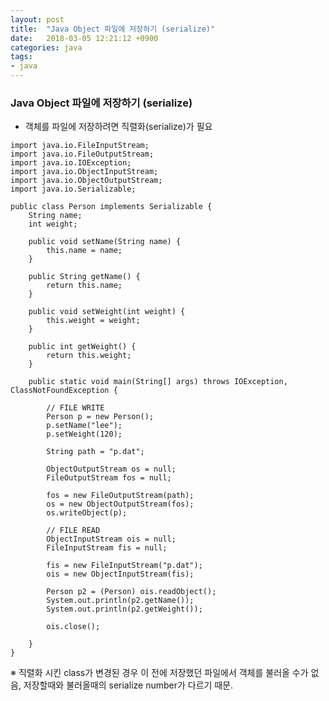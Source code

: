 ```yaml
---
layout: post
title:  "Java Object 파일에 저장하기 (serialize)"
date:   2018-03-05 12:21:12 +0900
categories: java
tags:
- java
---
```



### Java Object 파일에 저장하기 (serialize) <br>
- 객체를 파일에 저장하려면 직렬화(serialize)가 필요

```
import java.io.FileInputStream;
import java.io.FileOutputStream;
import java.io.IOException;
import java.io.ObjectInputStream;
import java.io.ObjectOutputStream;
import java.io.Serializable;

public class Person implements Serializable {
	String name;
	int weight;

	public void setName(String name) {
		this.name = name;
	}

	public String getName() {
		return this.name;
	}

	public void setWeight(int weight) {
		this.weight = weight;
	}

	public int getWeight() {
		return this.weight;
	}

	public static void main(String[] args) throws IOException, ClassNotFoundException {

		// FILE WRITE
		Person p = new Person();
		p.setName("lee");
		p.setWeight(120);

		String path = "p.dat";

		ObjectOutputStream os = null;
		FileOutputStream fos = null;

		fos = new FileOutputStream(path);
		os = new ObjectOutputStream(fos);
		os.writeObject(p);

		// FILE READ
		ObjectInputStream ois = null;
		FileInputStream fis = null;

		fis = new FileInputStream("p.dat");
		ois = new ObjectInputStream(fis);

		Person p2 = (Person) ois.readObject();
		System.out.println(p2.getName());
		System.out.println(p2.getWeight());

		ois.close();

	}
}

```

※ 직렬화 시킨 class가 변경된 경우 이 전에 저장했던 파일에서 객체를 불러올 수가 없음, 저장할때와 불러올때의 serialize number가 다르기 때문.

[Jekyll-docs]: https://Jekyllrb.com/docs/home
[Jekyll-gh]:   https://github.com/Jekyll/Jekyll
[Jekyll-talk]: https://talk.Jekyllrb.com/
